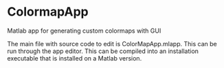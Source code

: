 # ColormapApp
Matlab app for generating custom colormaps with GUI

The main file with source code to edit is ColorMapApp.mlapp. This can be run through the app editor.
This can be compiled into an installation executable that is installed on a Matlab version.
